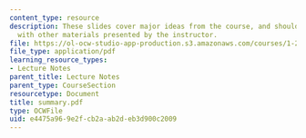 ```yaml
---
content_type: resource
description: These slides cover major ideas from the course, and should be supplemented
  with other materials presented by the instructor.
file: https://ol-ocw-studio-app-production.s3.amazonaws.com/courses/1-221j-transportation-systems-fall-2004/e4475a969e2fcb2aab2deb3d900c2009_summary.pdf
file_type: application/pdf
learning_resource_types:
- Lecture Notes
parent_title: Lecture Notes
parent_type: CourseSection
resourcetype: Document
title: summary.pdf
type: OCWFile
uid: e4475a96-9e2f-cb2a-ab2d-eb3d900c2009
---
```

